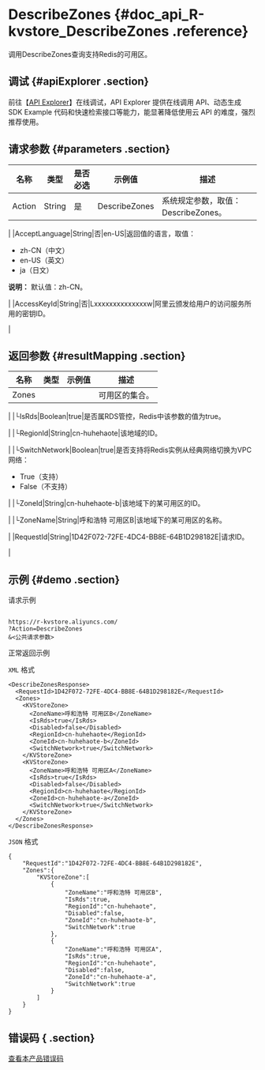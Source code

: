 # DescribeZones {#doc_api_R-kvstore_DescribeZones .reference}

调用DescribeZones查询支持Redis的可用区。

## 调试 {#apiExplorer .section}

前往【[API Explorer](https://api.aliyun.com/#product=R-kvstore&api=DescribeZones)】在线调试，API Explorer 提供在线调用 API、动态生成 SDK Example 代码和快速检索接口等能力，能显著降低使用云 API 的难度，强烈推荐使用。

## 请求参数 {#parameters .section}

|名称|类型|是否必选|示例值|描述|
|--|--|----|---|--|
|Action|String|是|DescribeZones|系统规定参数，取值：DescribeZones。

 |
|AcceptLanguage|String|否|en-US|返回值的语言，取值：

 -   zh-CN（中文）
-   en-US（英文）
-   ja（日文）

 **说明：** 默认值：zh-CN。

 |
|AccessKeyId|String|否|Lxxxxxxxxxxxxxxw|阿里云颁发给用户的访问服务所用的密钥ID。

 |

## 返回参数 {#resultMapping .section}

|名称|类型|示例值|描述|
|--|--|---|--|
|Zones| | |可用区的集合。

 |
|└IsRds|Boolean|true|是否属RDS管控，Redis中该参数的值为true。

 |
|└RegionId|String|cn-huhehaote|该地域的ID。

 |
|└SwitchNetwork|Boolean|true|是否支持将Redis实例从经典网络切换为VPC网络：

 -   True（支持）
-   False（不支持）

 |
|└ZoneId|String|cn-huhehaote-b|该地域下的某可用区的ID。

 |
|└ZoneName|String|呼和浩特 可用区B|该地域下的某可用区的名称。

 |
|RequestId|String|1D42F072-72FE-4DC4-BB8E-64B1D298182E|请求ID。

 |

## 示例 {#demo .section}

请求示例

``` {#request_demo}

https://r-kvstore.aliyuncs.com/
?Action=DescribeZones
&<公共请求参数>

```

正常返回示例

`XML` 格式

``` {#xml_return_success_demo}
<DescribeZonesResponse>
  <RequestId>1D42F072-72FE-4DC4-BB8E-64B1D298182E</RequestId>
  <Zones>
    <KVStoreZone>
      <ZoneName>呼和浩特 可用区B</ZoneName>
      <IsRds>true</IsRds>
      <Disabled>false</Disabled>
      <RegionId>cn-huhehaote</RegionId>
      <ZoneId>cn-huhehaote-b</ZoneId>
      <SwitchNetwork>true</SwitchNetwork>
    </KVStoreZone>
    <KVStoreZone>
      <ZoneName>呼和浩特 可用区A</ZoneName>
      <IsRds>true</IsRds>
      <Disabled>false</Disabled>
      <RegionId>cn-huhehaote</RegionId>
      <ZoneId>cn-huhehaote-a</ZoneId>
      <SwitchNetwork>true</SwitchNetwork>
    </KVStoreZone>
  </Zones>
</DescribeZonesResponse>

```

`JSON` 格式

``` {#json_return_success_demo}
{
	"RequestId":"1D42F072-72FE-4DC4-BB8E-64B1D298182E",
	"Zones":{
		"KVStoreZone":[
			{
				"ZoneName":"呼和浩特 可用区B",
				"IsRds":true,
				"RegionId":"cn-huhehaote",
				"Disabled":false,
				"ZoneId":"cn-huhehaote-b",
				"SwitchNetwork":true
			},
			{
				"ZoneName":"呼和浩特 可用区A",
				"IsRds":true,
				"RegionId":"cn-huhehaote",
				"Disabled":false,
				"ZoneId":"cn-huhehaote-a",
				"SwitchNetwork":true
			}
		]
	}
}
```

## 错误码 { .section}

[查看本产品错误码](https://error-center.aliyun.com/status/product/R-kvstore)

